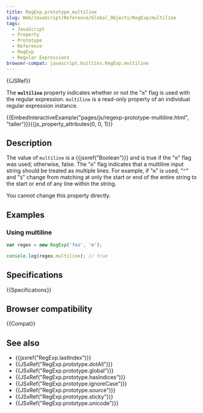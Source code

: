 ```yaml
---
title: RegExp.prototype.multiline
slug: Web/JavaScript/Reference/Global_Objects/RegExp/multiline
tags:
  - JavaScript
  - Property
  - Prototype
  - Reference
  - RegExp
  - Regular Expressions
browser-compat: javascript.builtins.RegExp.multiline
---
```

{{JSRef}}

The **`multiline`** property indicates whether or not the "`m`" flag is used
with the regular expression. `multiline` is a read-only property of an
individual regular expression instance.

{{EmbedInteractiveExample("pages/js/regexp-prototype-multiline.html", "taller")}}{{js_property_attributes(0, 0, 1)}}

## Description

The value of `multiline` is a {{jsxref("Boolean")}} and is true if the
"`m`" flag was used; otherwise, false. The "`m`" flag indicates that a multiline
input string should be treated as multiple lines. For example, if "`m`" is used,
"`^`" and "`$`" change from matching at only the start or end of the entire
string to the start or end of any line within the string.

You cannot change this property directly.

## Examples

### Using multiline

```js
var regex = new RegExp('foo', 'm');

console.log(regex.multiline); // true
```

## Specifications

{{Specifications}}

## Browser compatibility

{{Compat}}

## See also

*   {{jsxref("RegExp.lastIndex")}}
*   {{JSxRef("RegExp.prototype.dotAll")}}
*   {{JSxRef("RegExp.prototype.global")}}
*   {{JSxRef("RegExp.prototype.hasIndices")}}
*   {{JSxRef("RegExp.prototype.ignoreCase")}}
*   {{JSxRef("RegExp.prototype.source")}}
*   {{JSxRef("RegExp.prototype.sticky")}}
*   {{JSxRef("RegExp.prototype.unicode")}}
